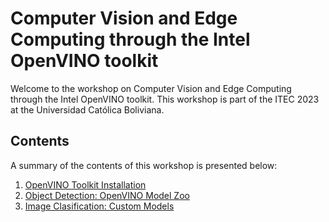 # Computer Vision and Edge Computing through the Intel OpenVINO toolkit

Welcome to the workshop on Computer Vision and Edge Computing through the Intel OpenVINO toolkit. This workshop is part of the ITEC 2023 at the Universidad Católica Boliviana.

## Contents

A summary of the contents of this workshop is presented below:

1. [OpenVINO Toolkit Installation](01-first-steps-openvino-installation.md)
2. [Object Detection: OpenVINO Model Zoo](02-object-detection-openvino-model-zoo.md)
3. [Image Clasification: Custom Models](03-image-clasification-custom-models.md)
